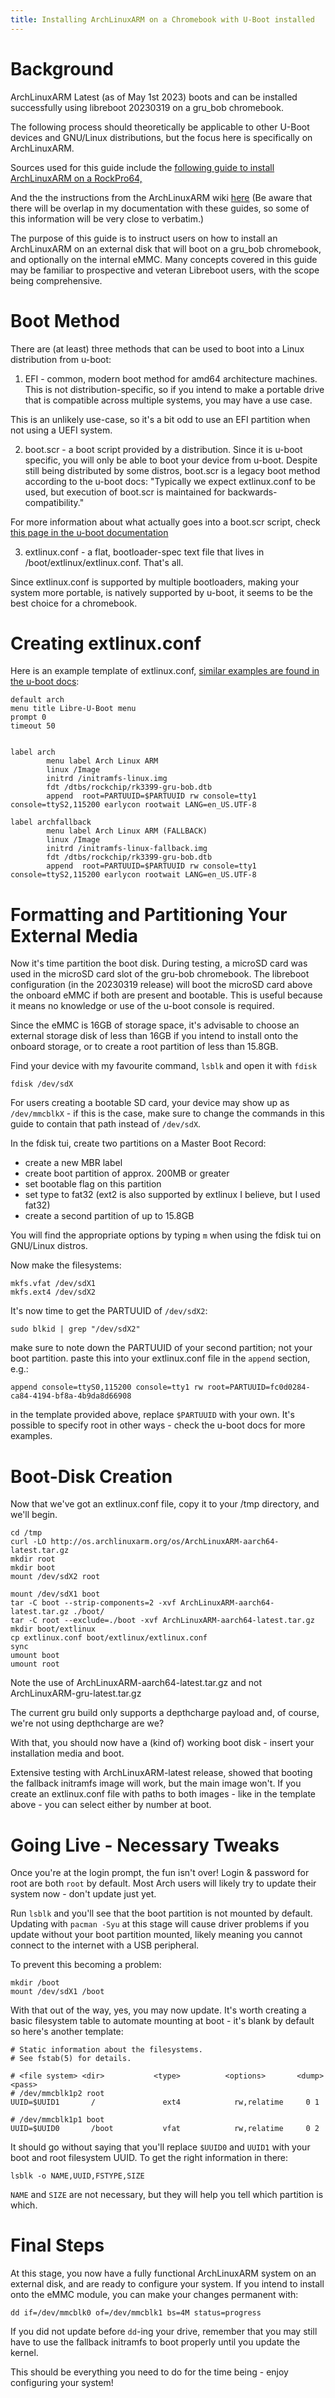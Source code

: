 ```yaml
---
title: Installing ArchLinuxARM on a Chromebook with U-Boot installed
---
```


Background
==========

ArchLinuxARM Latest (as of May 1st 2023) boots and can be installed successfully using libreboot 20230319 on a gru_bob chromebook.

The following process should theoretically be applicable to other U-Boot devices and GNU/Linux distributions, but the focus here is specifically on ArchLinuxARM.

Sources used for this guide include the [following guide to install ArchLinuxARM on a RockPro64,](https://jforberg.se/blog/posts/2023-02-19-rockpro64/rockpro64.html)

And the the instructions from the ArchLinuxARM wiki [here](https://archlinuxarm.org/platforms/armv8/rockchip/asus-chromebook-flip-c101pa)
(Be aware that there will be overlap in my documentation with these guides, so some of this information will be very close to verbatim.)

The purpose of this guide is to instruct users on how to install an ArchLinuxARM on an external disk that will boot on a gru_bob chromebook, and optionally on the internal eMMC. Many concepts covered in this guide may be familiar to prospective and veteran Libreboot users, with the scope being comprehensive.

Boot Method
===========

There are (at least) three methods that can be used to boot into a Linux distribution from u-boot:
1) EFI - common, modern boot method for amd64 architecture machines. This is not distribution-specific, so if you intend to make a portable drive that is compatible across multiple systems, you may have a use case.

This is an unlikely use-case, so it's a bit odd to use an EFI partition when not using a UEFI system.

2) boot.scr - a boot script provided by a distribution. Since it is u-boot specific, you will only be able to boot your device from u-boot.
Despite still being distributed by some distros, boot.scr is a legacy boot method according to the u-boot docs:
"Typically we expect extlinux.conf to be used, but execution of boot.scr is maintained for backwards-compatibility."

For more information about what actually goes into a boot.scr script, check [this page in the u-boot documentation](https://u-boot.readthedocs.io/en/latest/usage/cmd/source.html?highlight=boot.scr#fit-image)

3) extlinux.conf - a flat, bootloader-spec text file that lives in /boot/extlinux/extlinux.conf. That's all.

Since extlinux.conf is supported by multiple bootloaders, making your system more portable, is natively supported by u-boot, it seems to be the best choice for a chromebook.

Creating extlinux.conf
======================

Here is an example template of extlinux.conf, [similar examples are found in the u-boot docs](https://u-boot.readthedocs.io/en/latest/develop/distro.html):

```
default arch
menu title Libre-U-Boot menu
prompt 0
timeout 50


label arch
        menu label Arch Linux ARM
        linux /Image
        initrd /initramfs-linux.img
        fdt /dtbs/rockchip/rk3399-gru-bob.dtb
        append  root=PARTUUID=$PARTUUID rw console=tty1 console=ttyS2,115200 earlycon rootwait LANG=en_US.UTF-8

label archfallback
        menu label Arch Linux ARM (FALLBACK)
        linux /Image
        initrd /initramfs-linux-fallback.img
        fdt /dtbs/rockchip/rk3399-gru-bob.dtb
        append  root=PARTUUID=$PARTUUID rw console=tty1 console=ttyS2,115200 earlycon rootwait LANG=en_US.UTF-8
```

Formatting and Partitioning Your External Media
===============================================

Now it's time partition the boot disk. During testing, a microSD card was used in the microSD card slot of the gru-bob chromebook.
The libreboot configuration (in the 20230319 release) will boot the microSD card above the onboard eMMC if both are present and bootable. This is useful because it means no knowledge or use of the u-boot console is required.

Since the eMMC is 16GB of storage space, it's advisable to choose an external storage disk of less than 16GB if you intend to install onto the onboard storage, or to create a root partition of less than 15.8GB.

Find your device with my favourite command, `lsblk` and open it with `fdisk`

```
fdisk /dev/sdX
```
For users creating a bootable SD card, your device may show up as `/dev/mmcblkX` - if this is the case, make sure to change the commands in this guide to
contain that path instead of `/dev/sdX`.

In the fdisk tui, create two partitions on a Master Boot Record:
- create a new MBR label
- create boot partition of approx. 200MB or greater
- set bootable flag on this partition
- set type to fat32 (ext2 is also supported by extlinux I believe, but I used fat32)
- create a second partition of up to 15.8GB

You will find the appropriate options by typing `m` when using the fdisk tui on GNU/Linux distros.

Now make the filesystems:
```
mkfs.vfat /dev/sdX1
mkfs.ext4 /dev/sdX2

```

It's now time to get the PARTUUID of `/dev/sdX2`:
```
sudo blkid | grep "/dev/sdX2"
```
make sure to note down the PARTUUID of your second partition; not your boot partition.
paste this into your extlinux.conf file in the `append` section, e.g.:
```
append console=ttyS0,115200 console=tty1 rw root=PARTUUID=fc0d0284-ca84-4194-bf8a-4b9da8d66908
```
in the template provided above, replace `$PARTUUID` with your own. It's possible to specify root in other ways - check the u-boot docs for more examples.

Boot-Disk Creation
==================

Now that we've got an extlinux.conf file, copy it to your /tmp directory, and we'll begin.
```
cd /tmp
curl -LO http://os.archlinuxarm.org/os/ArchLinuxARM-aarch64-latest.tar.gz
mkdir root
mkdir boot
mount /dev/sdX2 root

mount /dev/sdX1 boot
tar -C boot --strip-components=2 -xvf ArchLinuxARM-aarch64-latest.tar.gz ./boot/
tar -C root --exclude=./boot -xvf ArchLinuxARM-aarch64-latest.tar.gz
mkdir boot/extlinux
cp extlinux.conf boot/extlinux/extlinux.conf
sync
umount boot
umount root
```
Note the use of ArchLinuxARM-aarch64-latest.tar.gz and not ArchLinuxARM-gru-latest.tar.gz

The current gru build only supports a depthcharge payload and, of course, we're not using depthcharge are we?

With that, you should now have a (kind of) working boot disk - insert your installation media and boot.

Extensive testing with ArchLinuxARM-latest release, showed that booting the fallback initramfs image will work, but the main image won't.
If you create an extlinux.conf file with paths to both images - like in the template above - you can select either by number at boot.

Going Live - Necessary Tweaks
=============================

Once you're at the login prompt, the fun isn't over! Login & password for root are both `root` by default.
Most Arch users will likely try to update their system now - don't update just yet.

Run `lsblk` and you'll see that the boot partition is not mounted by default.
Updating with `pacman -Syu` at this stage will cause driver problems if you update without your boot partition mounted, likely meaning you cannot connect to the internet with a USB peripheral.

To prevent this becoming a problem:
```
mkdir /boot
mount /dev/sdX1 /boot
```
With that out of the way, yes, you may now update.
It's worth creating a basic filesystem table to automate mounting at boot - it's blank by default so here's another template:

```
# Static information about the filesystems.
# See fstab(5) for details.

# <file system> <dir>           <type>          <options>       <dump> <pass>
# /dev/mmcblk1p2 root
UUID=$UUID1       /               ext4            rw,relatime     0 1

# /dev/mmcblk1p1 boot
UUID=$UUID0       /boot           vfat            rw,relatime     0 2
```
It should go without saying that you'll replace `$UUID0` and `UUID1` with your boot and root filesystem UUID.
To get the right information in there:
```
lsblk -o NAME,UUID,FSTYPE,SIZE
```
`NAME` and `SIZE` are not necessary, but they will help you tell which partition is which.

Final Steps
===========

At this stage, you now have a fully functional ArchLinuxARM system on an external disk, and are ready to configure your system.
If you intend to install onto the eMMC module, you can make your changes permanent with:
```
dd if=/dev/mmcblk0 of=/dev/mmcblk1 bs=4M status=progress
```

If you did not update before `dd`-ing your drive, remember that you may still have to use the fallback initramfs to boot properly until you update the kernel.

This should be everything you need to do for the time being - enjoy configuring your system!

